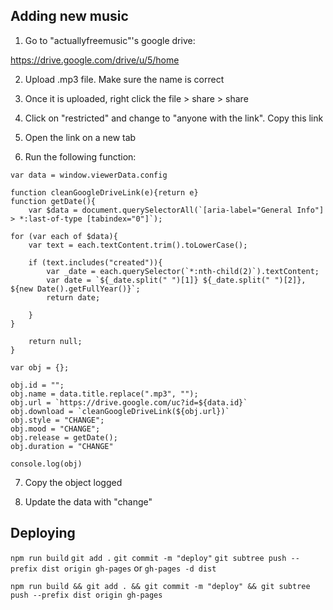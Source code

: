## Adding new music

1. Go to "actuallyfreemusic"'s google drive:

https://drive.google.com/drive/u/5/home

2. Upload .mp3 file. Make sure the name is correct

3. Once it is uploaded, right click the file > share > share

4. Click on "restricted" and change to "anyone with the link". Copy this link

5. Open the link on a new tab

6. Run the following function:

```
var data = window.viewerData.config

function cleanGoogleDriveLink(e){return e}
function getDate(){
    var $data = document.querySelectorAll(`[aria-label="General Info"] > *:last-of-type [tabindex="0"]`);

for (var each of $data){
    var text = each.textContent.trim().toLowerCase();

    if (text.includes("created")){
        var _date = each.querySelector(`*:nth-child(2)`).textContent;
        var date = `${_date.split(" ")[1]} ${_date.split(" ")[2]}, ${new Date().getFullYear()}`;
        return date;

    }
}

    return null;
}

var obj = {};

obj.id = "";
obj.name = data.title.replace(".mp3", "");
obj.url = `https://drive.google.com/uc?id=${data.id}`
obj.download = `cleanGoogleDriveLink(${obj.url})`
obj.style = "CHANGE";
obj.mood = "CHANGE";
obj.release = getDate();
obj.duration = "CHANGE"

console.log(obj)

```

7. Copy the object logged

8. Update the data with "change"

## Deploying

`npm run build`
`git add .`
`git commit -m "deploy"`
`git subtree push --prefix dist origin gh-pages` or `gh-pages -d dist`

`npm run build && git add . && git commit -m "deploy" && git subtree push --prefix dist origin gh-pages `
